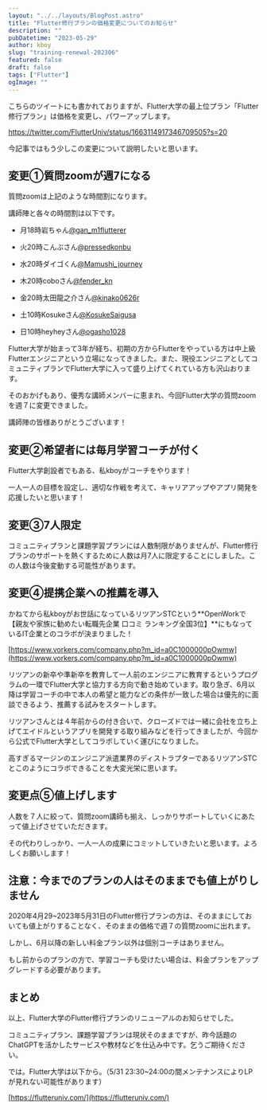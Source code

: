 ```yaml
---
layout: "../../layouts/BlogPost.astro"
title: "Flutter修行プランの価格変更についてのお知らせ"
description: ""
pubDatetime: "2023-05-29"
author: kboy
slug: "training-renewal-202306"
featured: false
draft: false
tags: ["Flutter"]
ogImage: ""
---
```


こちらのツイートにも書かれておりますが、Flutter大学の最上位プラン「Flutter修行プラン」は価格を変更し、パワーアップします。

https://twitter.com/FlutterUniv/status/1663114917346709505?s=20

今記事ではもう少しこの変更について説明したいと思います。

## 変更①質問zoomが週7になる

質問zoomは上記のような時間割になります。

講師陣と各々の時間割は以下です。

- 月18時岩ちゃん[@gan_m1flutterer](https://twitter.com/gan_m1flutterer) 

- 火20時こんぶさん[@pressedkonbu](https://twitter.com/pressedkonbu) 

- 水20時ダイゴくん[@Mamushi_journey](https://twitter.com/Mamushi_journey) 

- 木20時coboさん[@fender_kn](https://twitter.com/fender_kn) 

- 金20時太田龍之介さん[@kinako0626r](https://twitter.com/kinako0626r) 

- 土10時Kosukeさん[@KosukeSaigusa](https://twitter.com/KosukeSaigusa) 

- 日10時heyheyさん[@ogasho1028](https://twitter.com/ogasho1028)

Flutter大学が始まって3年が経ち、初期の方からFlutterをやっている方は中上級Flutterエンジニアという立場になってきました。また、現役エンジニアとしてコミュニティプランでFlutter大学に入って盛り上げてくれている方も沢山おります。

そのおかげもあり、優秀な講師メンバーに恵まれ、今回Flutter大学の質問zoomを週７に変更できました。

講師陣の皆様ありがとうございます！

## 変更②希望者には毎月学習コーチが付く

Flutter大学創設者でもある、私kboyがコーチをやります！

一人一人の目標を設定し、適切な作戦を考えて、キャリアアップやアプリ開発を応援したいと思います！

## 変更③7人限定

コミュニティプランと課題学習プランには人数制限がありませんが、Flutter修行プランのサポートを熱くするために人数は月7人に限定することにしました。この人数は今後変動する可能性があります。

## 変更④提携企業への推薦を導入

かねてから私kboyがお世話になっているリツアンSTCという**OpenWorkで【親友や家族に勧めたい転職先企業 口コミ ランキング全国3位】**にもなっているIT企業とのコラボが決まりました！

[https://www.vorkers.com/company.php?m_id=a0C1000000pOwmw](https://www.vorkers.com/company.php?m_id=a0C1000000pOwmw)

リツアンの新卒や準新卒を教育して一人前のエンジニアに教育するというプログラムの一環でFlutter大学と協力する方向で動き始めています。取り急ぎ、6月以降は学習コーチの中で本人の希望と能力などの条件が一致した場合は優先的に面談できるよう、推薦する試みをスタートします。

リツアンさんとは４年前からの付き合いで、クローズドでは一緒に会社を立ち上げてエイドルというアプリを開発する取り組みなどを行ってきましたが、今回から公式でFlutter大学としてコラボしていく運びになりました。

高すぎるマージンのエンジニア派遣業界のディストラプターであるリツアンSTCとこのようにコラボできることを大変光栄に思います。

## 変更点⑤値上げします

人数を７人に絞って、質問zoom講師も揃え、しっかりサポートしていくにあたって値上げさせていただきます。

その代わりしっかり、一人一人の成果にコミットしていきたいと思います。よろしくお願いします！

## 注意：今までのプランの人はそのままでも値上がりしません

2020年4月29~2023年5月31日のFlutter修行プランの方は、そのままにしておいても値上がりすることなく、そのままの価格で週７の質問zoomに出れます。

しかし、6月以降の新しい料金プラン以外は個別コーチはありません。

もし前からのプランの方で、学習コーチも受けたい場合は、料金プランをアップグレードする必要があります。

## まとめ

以上、Flutter大学のFlutter修行プランのリニューアルのお知らせでした。

コミュニティプラン、課題学習プランは現状そのままですが、昨今話題のChatGPTを活かしたサービスや教材などを仕込み中です。乞うご期待ください。

では。Flutter大学は以下から。（5/31 23:30~24:00の間メンテナンスによりLPが見れない可能性があります）

[https://flutteruniv.com/](https://flutteruniv.com/)